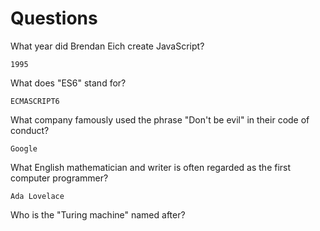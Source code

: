# Questions

What year did Brendan Eich create JavaScript?

```
1995
```

What does "ES6" stand for?

```
ECMASCRIPT6
```

What company famously used the phrase "Don't be evil" in their code of conduct?

```
Google
```

What English mathematician and writer is often regarded as the first computer programmer?

```
Ada Lovelace
```

Who is the "Turing machine" named after?

```

```
